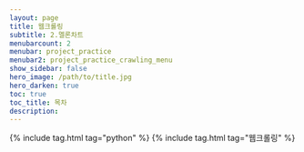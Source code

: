 ```yaml
---
layout: page
title: 웹크롤링
subtitle: 2.멜론차트
menubarcount: 2
menubar: project_practice
menubar2: project_practice_crawling_menu
show_sidebar: false
hero_image: /path/to/title.jpg
hero_darken: true
toc: true
toc_title: 목차
description: 
---
```



{% include tag.html tag="python" %}  {% include tag.html tag="웹크롤링" %}